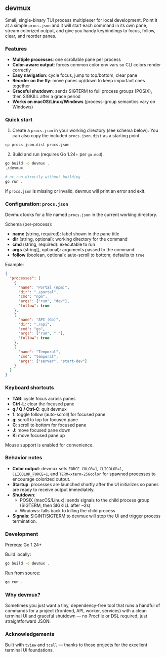 ## devmux

Small, single-binary TUI process multiplexer for local development. Point it at a simple `procs.json` and it will start each command in its own pane, stream colorized output, and give you handy keybindings to focus, follow, clear, and reorder panes.

### Features

- **Multiple processes**: one scrollable pane per process
- **Color-aware output**: forces common color env vars so CLI colors render correctly
- **Easy navigation**: cycle focus, jump to top/bottom, clear pane
- **Reorder on the fly**: move panes up/down to keep important ones together
- **Graceful shutdown**: sends SIGTERM to full process groups (POSIX), then SIGKILL after a grace period
- **Works on macOS/Linux/Windows** (process-group semantics vary on Windows)

### Quick start

1) Create a `procs.json` in your working directory (see schema below). You can also copy the included `procs.json.dist` as a starting point.

```bash
cp procs.json.dist procs.json
```

2) Build and run (requires Go 1.24+ per `go.mod`).

```bash
go build -o devmux .
./devmux

# or run directly without building
go run .
```

If `procs.json` is missing or invalid, devmux will print an error and exit.

### Configuration: `procs.json`

Devmux looks for a file named `procs.json` in the current working directory.

Schema (per-process):
- **name** (string, required): label shown in the pane title
- **dir** (string, optional): working directory for the command
- **cmd** (string, required): executable to run
- **args** (string[], optional): arguments passed to the command
- **follow** (boolean, optional): auto-scroll to bottom; defaults to `true`

Example:

```json
{
  "processes": [
    {
      "name": "Portal (npm)",
      "dir": "./portal",
      "cmd": "npm",
      "args": ["run", "dev"],
      "follow": true
    },
    {
      "name": "API (Go)",
      "dir": "./api",
      "cmd": "go",
      "args": ["run", "."],
      "follow": true
    },
    {
      "name": "Temporal",
      "cmd": "temporal",
      "args": ["server", "start-dev"]
    }
  ]
}
```

### Keyboard shortcuts

- **TAB**: cycle focus across panes
- **Ctrl-L**: clear the focused pane
- **q / Q / Ctrl-C**: quit devmux
- **f**: toggle follow (auto-scroll) for focused pane
- **g**: scroll to top for focused pane
- **G**: scroll to bottom for focused pane
- **J**: move focused pane down
- **K**: move focused pane up

Mouse support is enabled for convenience.

### Behavior notes

- **Color output**: devmux sets `FORCE_COLOR=1`, `CLICOLOR=1`, `CLICOLOR_FORCE=1`, and `TERM=xterm-256color` for spawned processes to encourage colorized output.
- **Startup**: processes are launched shortly after the UI initializes so panes are ready to receive output immediately.
- **Shutdown**:
  - POSIX (macOS/Linux): sends signals to the child process group (SIGTERM, then SIGKILL after ~2s)
  - Windows: falls back to killing the child process
- **Signals**: SIGINT/SIGTERM to devmux will stop the UI and trigger process termination.

### Development

Prereqs: Go 1.24+

Build locally:

```bash
go build -o devmux .
```

Run from source:

```bash
go run .
```

### Why devmux?

Sometimes you just want a tiny, dependency-free tool that runs a handful of commands for a project (frontend, API, worker, services) with a clean terminal UI and graceful shutdown — no Procfile or DSL required, just straightforward JSON.

### Acknowledgements

Built with `tview` and `tcell` — thanks to those projects for the excellent terminal UI foundations.
